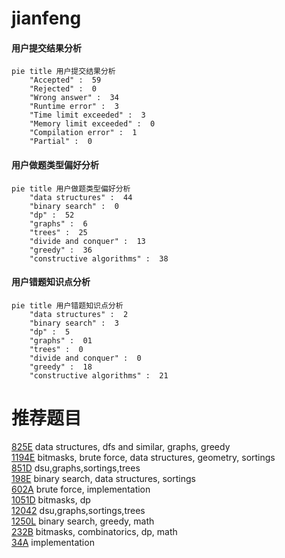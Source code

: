 # jianfeng

<!-- tabs:start -->



#### **用户提交结果分析**

```mermaid
pie title 用户提交结果分析
    "Accepted" :  59
    "Rejected" :  0
    "Wrong answer" :  34
    "Runtime error" :  3
    "Time limit exceeded" :  3
    "Memory limit exceeded" :  0
    "Compilation error" :  1
    "Partial" :  0
```

#### **用户做题类型偏好分析**

```mermaid
pie title 用户做题类型偏好分析
    "data structures" :  44
    "binary search" :  0
    "dp" :  52
    "graphs" :  6
    "trees" :  25
    "divide and conquer" :  13
    "greedy" :  36
    "constructive algorithms" :  38
```
#### **用户错题知识点分析**

```mermaid
pie title 用户错题知识点分析
    "data structures" :  2
    "binary search" :  3
    "dp" :  5
    "graphs" :  01
    "trees" :  0
    "divide and conquer" :  0
    "greedy" :  18
    "constructive algorithms" :  21
```



<!-- tabs:end -->
# 推荐题目
[825E](https://codeforces.com/contest/825/problem/E)		data structures,
                        dfs and similar,
                        graphs,
                        greedy		  
[1194E](https://codeforces.com/contest/1194/problem/E)		bitmasks,
                        brute force,
                        data structures,
                        geometry,
                        sortings		  
[851D](https://codeforces.com/contest/851/problem/D)		dsu,graphs,sortings,trees		  
[198E](https://codeforces.com/contest/198/problem/E)		binary search,
                        data structures,
                        sortings		  
[602A](https://codeforces.com/contest/602/problem/A)		brute force,
                        implementation		  
[1051D](https://codeforces.com/contest/1051/problem/D)		bitmasks,
                        dp		  
[12042](https://codeforces.com/contest/1204/problem/2)		dsu,graphs,sortings,trees		  
[1250L](https://codeforces.com/contest/1250/problem/L)		binary search,
                        greedy,
                        math		  
[232B](https://codeforces.com/contest/232/problem/B)		bitmasks,
                        combinatorics,
                        dp,
                        math		  
[34A](https://codeforces.com/contest/34/problem/A)		implementation		  
